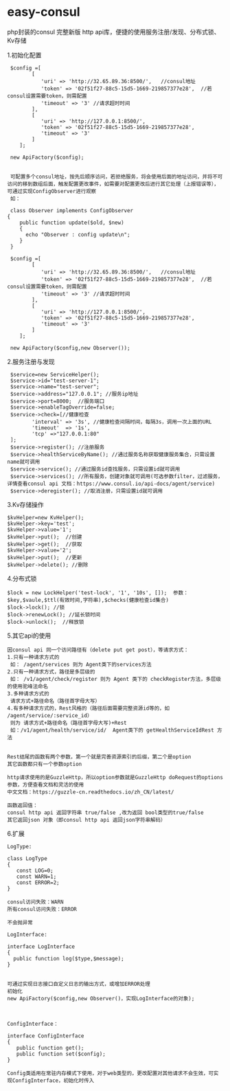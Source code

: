 # easy-consul

php封装的consul 完整新版 http api库，便捷的使用服务注册/发现、分布式锁、Kv存储

1.初始化配置

     $config =[
            [
               'uri' => 'http://32.65.89.36:8500/',   //consul地址
               'token' => '02f51f27-88c5-15d5-1669-219857377e28',  //若consul设置需要token，则需配置
               'timeout' => '3' //请求超时时间
            ],
            [
               'uri' => 'http://127.0.0.1:8500/',
               'token' => '02f51f27-88c5-15d5-1669-219857377e28',
               'timeout' => '3'
            ]
        ];
        
     new ApiFactory($config);
     
     
     可配置多个consul地址，按先后顺序访问，若拒绝服务，将会使用后面的地址访问，并将不可访问的移到数组后面，触发配置更改事件，如需要对配置更改后进行其它处理（上报错误等），可通过实现ConfigObserver进行观察
     如：
     
     class Observer implements ConfigObserver
    {
        public function update($old, $new)
        {
          echo "Observer : config update\n";
        }
     }
     
     $config =[
            [
               'uri' => 'http://32.65.89.36:8500/',   //consul地址
               'token' => '02f51f27-88c5-15d5-1669-219857377e28',  //若consul设置需要token，则需配置
               'timeout' => '3' //请求超时时间
            ],
            [
               'uri' => 'http://127.0.0.1:8500/',
               'token' => '02f51f27-88c5-15d5-1669-219857377e28',
               'timeout' => '3'
            ]
        ];
     
     new ApiFactory($config,new Observer());
     
     
  2.服务注册与发现
  
     $service=new ServiceHelper();
     $service->id="test-server-1";
     $service->name="test-server";
     $service->address="127.0.0.1"; //服务ip地址
     $service->port=8000;  //服务端口
     $service->enableTagOverride=false;
     $service->check=[//健康检查
            'interval' => '3s', //健康检查间隔时间，每隔3s，调用一次上面的URL
            'timeout'  => '1s',
            'tcp' =>"127.0.0.1:80" 
     ];
     $service->register(); //注册服务
     $service->healthServiceByName(); //通过服务名称获取健康服务集合，只需设置name就可调用
     $service->service(); //通过服务id查找服务，只需设置id就可调用
     $service->services(); //所有服务，创建对象就可调用(可选参数filter，过滤服务，详情查看consul api 文档：https://www.consul.io/api-docs/agent/service)
     $service->deregister(); //取消注册，只需设置id就可调用
     
  3.Kv存储操作
    
    $kvHelper=new KvHelper();
    $kvHelper->key='test';
    $kvHelper->value='1';
    $kvHelper->put();  //创建
    $kvHelper->get();  //获取
    $kvHelper->value='2';
    $kvHelper->put();  //更新
    $kvHelper->delete(); //删除
     
  4.分布式锁
  
    $lock = new LockHelper('test-lock', '1', '10s', []);  参数：$key,$vaule,$ttl(有效时间,字符串),$checks(健康检查id集合)
    $lock->lock(); //锁
    $lock->renewLock(); //延长锁时间
    $lock->unlock();  //释放锁
    
  5.其它api的使用
    
    因consul api 同一个访问路径有（delete put get post），等请求方式：
    1.只有一种请求方式的
     如： /agent/services 则为 Agent类下的services方法
    2.只有一种请求方式，路径是多层级的
     如： /v1/agent/check/register 则为 Agent 类下的 checkRegister方法，多层级的使用驼峰法命名
    3.多种请求方式的
     请求方式+路径命名（路径首字母大写）
    4.有多种请求方式的，Rest风格的（路径后面需要完整资源id等的，如 /agent/service/:service_id）
     则为 请求方式+路径命名（路径首字母大写)+Rest  
     如：/v1/agent/health/service/id/  Agent类下的 getHealthServiceIdRest 方法
  
  
    Rest结尾的函数有两个参数，第一个就是完善资源索引的后缀，第二个是option
    其它函数都只有一个参数option
    
    http请求使用的是GuzzleHttp，所以option参数就是GuzzleHttp doRequest的options参数，方便查看文档和灵活的使用
    中文文档：https://guzzle-cn.readthedocs.io/zh_CN/latest/
    
    函数返回值：
    consul http api 返回字符串 true/false ,改为返回 bool类型的true/false
    其它返回json 对象（即consul http api 返回json字符串解码）
    
    
    
  6.扩展
  
    LogType:
  
    class LogType  
    {
       const LOG=0;
       const WARN=1;
       const ERROR=2;
    }
    
    consul访问失败：WARN
    所有consul访问失败：ERROR
    
    不会抛异常
  
    LogInterface:
    
    interface LogInterface
    {
      public function log($type,$message);
    }
    
    
    可通过实现日志接口自定义日志的输出方式，或增加ERROR处理
    初始化
    new ApiFactory($config,new Observer()，实现LogInterface的对象);
    
    
    
    ConfigInterface：
    
    interface ConfigInterface
    {
       public function get();
       public function set($config);
    }
    
    Config类适用在常驻内存模式下使用，对于web类型的，更改配置对其他请求不会生效，可实现ConfigInterface，初始化时传入
  
    
     
     
